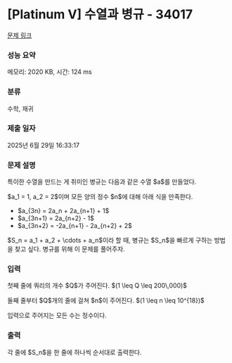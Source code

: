 # [Platinum V] 수열과 병규 - 34017 

[문제 링크](https://www.acmicpc.net/problem/34017) 

### 성능 요약

메모리: 2020 KB, 시간: 124 ms

### 분류

수학, 재귀

### 제출 일자

2025년 6월 29일 16:33:17

### 문제 설명

<p>특이한 수열을 만드는 게 취미인 병규는 다음과 같은 수열 $a$를 만들었다.</p>

<p>$a_1 = 1, a_2 = 2$이며 모든 양의 정수 $n$에 대해 아래 식을 만족한다.</p>

<ul>
	<li>$a_{3n} = 2a_n + 2a_{n+1} + 1$</li>
	<li>$a_{3n+1} = 2a_{n+2} - 1$</li>
	<li>$a_{3n+2} = -2a_{n+1} - 2a_{n+2} + 2$</li>
</ul>

<p>$S_n = a_1 + a_2 + \cdots + a_n$이라 할 때, 병규는 $S_n$을 빠르게 구하는 방법을 찾고 싶다. 병규를 위해 이 문제를 풀어주자.</p>

### 입력 

 <p>첫째 줄에 쿼리의 개수 $Q$가 주어진다. $(1 \leq Q \leq 200\,000)$</p>

<p>둘째 줄부터 $Q$개의 줄에 걸쳐 $n$이 주어진다. $(1 \leq n \leq 10^{18})$</p>

<p>입력으로 주어지는 모든 수는 정수이다.</p>

### 출력 

 <p>각 줄에 $S_n$을 한 줄에 하나씩 순서대로 출력한다.</p>

